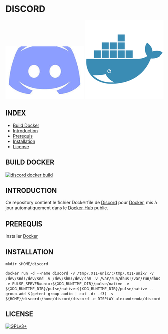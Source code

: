 # DISCORD

![discord](https://raw.githubusercontent.com/oda-alexandre/discord/master/logo-discord.png) ![docker](https://raw.githubusercontent.com/oda-alexandre/discord/master/logo-docker.png)


## INDEX

- [Build Docker](#BUILD)
- [Introduction](#INTRODUCTION)
- [Prerequis](#PREREQUIS)
- [Installation](#INSTALLATION)
- [License](#LICENSE)


## BUILD DOCKER

[![discord docker build](https://img.shields.io/docker/build/alexandreoda/discord.svg)](https://hub.docker.com/r/alexandreoda/discord)


## INTRODUCTION

Ce repository contient le fichier Dockerfile de [Discord](https://discordapp.com/) pour [Docker](https://www.docker.com), mis à jour automatiquement dans le [Docker Hub](https://hub.docker.com/r/alexandreoda/discord/) public.


## PREREQUIS

Installer [Docker](https://www.docker.com)


## INSTALLATION

```
mkdir $HOME/discord
```
```
docker run -d --name discord -v /tmp/.X11-unix/:/tmp/.X11-unix/ -v /dev/snd:/dev/snd -v /dev/shm:/dev/shm -v /var/run/dbus:/var/run/dbus -e PULSE_SERVER=unix:${XDG_RUNTIME_DIR}/pulse/native -v ${XDG_RUNTIME_DIR}/pulse/native:${XDG_RUNTIME_DIR}/pulse/native --group-add $(getent group audio | cut -d: -f3) -v ${HOME}/discord:/home/discord/discord -e DISPLAY alexandreoda/discord
```


## LICENSE

[![GPLv3+](http://gplv3.fsf.org/gplv3-127x51.png)](https://github.com/oda-alexandre/discord/blob/master/LICENSE)
